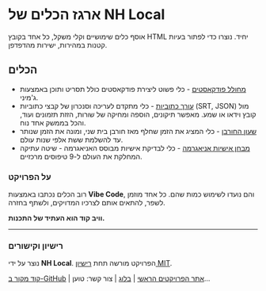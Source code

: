 # ארגז הכלים של NH Local

אוסף כלים שימושיים וקלי משקל, כל אחד בקובץ HTML יחיד. נוצרו כדי לפתור בעיות קטנות במהירות, ישירות מהדפדפן.

## הכלים

*   [מחולל פודקאסטים](tools/podcast_generator.html) - כלי פשוט ליצירת פודקאסטים כולל תסריט ותוכן באמצעות ג'מיני.
*   [עורך כתוביות](tools/subtitle_editor.html) - כלי מתקדם לעריכה וסנכרון של קבצי כתוביות (SRT, JSON) מול קובץ וידאו או שמע. מאפשר תיקונים, הוספה ומחיקה של שורות, הזזת תזמונים ועוד, והכל בממשק אחד נוח.
*   [שעון החורבן](tools/hurban_clock.html) - כלי המציג את הזמן שחלף מאז חורבן בית שני, ומונה את הזמן שנותר עד להשלמת ששת אלפי שנות עולם.
*   [מבחן אישיות אניאגרמה](tools/the_enneagram.html) - כלי לבדיקת אישיות מבוסס האניאגרמה - שיטה עתיקה המחלקת את העולם ל-9 טיפוסים מרכזיים.

### על הפרויקט

רוב הכלים נכתבו באמצעות **Vibe Code**, והם נועדו לשימוש כמות שהם.
כל אחד מוזמן לשפר, להתאים אותם לצרכיו המדויקים, ולשתף בחזרה.

**וויב קוד הוא העתיד של התכנות.**

---

### רישיון וקישורים

נוצר על ידי **NH Local**. הפרויקט מורשה תחת [רישיון MIT](https://raw.githubusercontent.com/NHLOCAL/tools/main/LICENSE).

[קוד מקור ב-GitHub](https://github.com/NHLOCAL/tools) | [אתר הפרויקטים הראשי](https://nhlocal.github.io) | [בלוג](https://blog.ze-kal.top) | צור קשר: <a id="contact-link">טוען...</a>